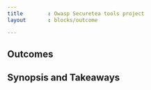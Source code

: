 ```yaml
---
title        : Owasp Securetea tools project
layout       : blocks/outcome

---
```



## Outcomes



## Synopsis and Takeaways
